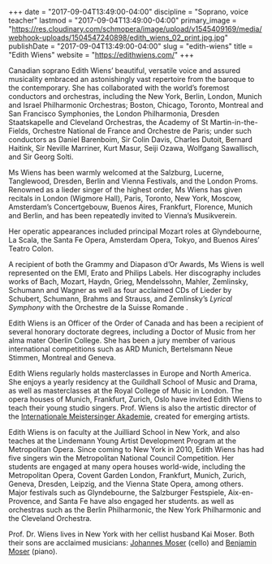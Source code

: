 +++
date = "2017-09-04T13:49:00-04:00"
discipline = "Soprano, voice teacher"
lastmod = "2017-09-04T13:49:00-04:00"
primary_image = "https://res.cloudinary.com/schmopera/image/upload/v1545409169/media/webhook-uploads/1504547240898/edith_wiens_02_print.jpg.jpg"
publishDate = "2017-09-04T13:49:00-04:00"
slug = "edith-wiens"
title = "Edith Wiens"
website = "https://edithwiens.com/"
+++

Canadian soprano Edith Wiens’ beautiful, versatile voice and assured musicality embraced an astonishingly vast repertoire from the baroque to the contemporary. She has collaborated with the world’s foremost conductors and orchestras, including the New York, Berlin, London, Munich and Israel Philharmonic Orchestras; Boston, Chicago, Toronto, Montreal and San Francisco Symphonies, the London Philharmonia, Dresden Staatskapelle and Cleveland Orchestras, the Academy of St Martin-in-the-Fields, Orchestre National de France and Orchestre de Paris; under such conductors as Daniel Barenboim, Sir Colin Davis, Charles Dutoit, Bernard Haitink, Sir Neville Marriner, Kurt Masur, Seiji Ozawa, Wolfgang Sawallisch, and Sir Georg Solti.

Ms Wiens has been warmly welcomed at the Salzburg, Lucerne, Tanglewood, Dresden, Berlin and Vienna Festivals, and the London Proms.    Renowned as a lieder singer of the highest order, Ms Wiens has given recitals in London (Wigmore Hall), Paris, Toronto, New York, Moscow, Amsterdam’s Concertgebouw, Buenos Aires, Frankfurt, Florence, Munich and Berlin, and has been repeatedly invited to Vienna’s Musikverein.

Her operatic appearances included principal Mozart roles at Glyndebourne, La Scala, the Santa Fe Opera, Amsterdam Opera, Tokyo, and Buenos Aires’ Teatro Colon.

 A recipient of both the Grammy and Diapason d’Or Awards, Ms Wiens is well represented on the EMI, Erato and Philips Labels. Her discography includes works of Bach, Mozart, Haydn, Grieg, Mendelssohn, Mahler, Zemlinsky, Schumann and Wagner as well as four acclaimed  CDs of Lieder by Schubert, Schumann, Brahms and Strauss, and Zemlinsky’s *Lyrical Symphony* with the Orchestre de la Suisse Romande .

Edith Wiens is an Officer of the Order of Canada and has been a recipient of several honorary doctorate degrees, including a Doctor of Music from her alma mater Oberlin College. She has been a jury member of various international competitions such as ARD Munich, Bertelsmann Neue Stimmen, Montreal and Geneva.  

Edith Wiens regularly holds masterclasses in Europe and North America.  She enjoys a  yearly residency  at  the Guildhall School of Music and Drama, as well as masterclasses at the Royal College of Music in London.   The opera houses of  Munich, Frankfurt, Zurich, Oslo have invited Edith Wiens to teach their young studio singers. Prof. Wiens  is also the artistic director of the [Internationale Meistersinger Akademie](https://meistersingerakademie.com/), created for emerging artists.  

Edith Wiens  is on faculty at  the Juilliard School  in New York, and also teaches at the Lindemann Young Artist Development Program at the Metropolitan Opera.  Since coming to New York in 2010,  Edith Wiens has had five singers win the Metropolitan National Council Competition. Her students  are engaged at many opera houses world-wide, including  the Metropolitan Opera, Covent Garden London, Frankfurt, Munich, Zurich, Geneva, Dresden, Leipzig,   and the  Vienna State Opera, among others.    Major festivals such as Glyndebourne, the Salzburger Festspiele, Aix-en-Provence, and Santa Fe  have also engaged her students. as well as orchestras such as the Berlin Philharmonic, the New York Philharmonic and the Cleveland Orchestra.  

Prof. Dr. Wiens lives in New York  with her cellist husband Kai Moser. Both their sons are acclaimed musicians: [Johannes Moser](http://www.johannes-moser.com/) (cello) and [Benjamin Moser](http://www.benjaminmoser.com/) (piano).
